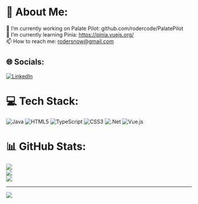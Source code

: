 # 💫 About Me:
🔭 I’m currently working on Palate Pilot: github.com/rodercode/PalatePilot<br>🌱 I’m currently learning Pinia: https://pinia.vuejs.org/<br>📫 How to reach me: rodersnow@gmail.com


## 🌐 Socials:
[![LinkedIn](https://img.shields.io/badge/LinkedIn-%230077B5.svg?logo=linkedin&logoColor=white)](https://linkedin.com/in/www.linkedin.com/in/groth-marcus) 

# 💻 Tech Stack:
![Java](https://img.shields.io/badge/java-%23ED8B00.svg?style=for-the-badge&logo=openjdk&logoColor=white) ![HTML5](https://img.shields.io/badge/html5-%23E34F26.svg?style=for-the-badge&logo=html5&logoColor=white) ![TypeScript](https://img.shields.io/badge/typescript-%23007ACC.svg?style=for-the-badge&logo=typescript&logoColor=white) ![CSS3](https://img.shields.io/badge/css3-%231572B6.svg?style=for-the-badge&logo=css3&logoColor=white) ![.Net](https://img.shields.io/badge/.NET-5C2D91?style=for-the-badge&logo=.net&logoColor=white) ![Vue.js](https://img.shields.io/badge/vue.js-%2335495e.svg?style=for-the-badge&logo=vuedotjs&logoColor=%234FC08D)
# 📊 GitHub Stats:
![](https://github-readme-stats.vercel.app/api?username=rodercode&theme=radical&hide_border=true&include_all_commits=false&count_private=false)<br/>
![](https://github-readme-streak-stats.herokuapp.com/?user=rodercode&theme=radical&hide_border=true)<br/>
![](https://github-readme-stats.vercel.app/api/top-langs/?username=rodercode&theme=radical&hide_border=true&include_all_commits=false&count_private=false&layout=compact)

---
[![](https://visitcount.itsvg.in/api?id=rodercode&icon=0&color=0)](https://visitcount.itsvg.in)

<!-- Proudly created with GPRM ( https://gprm.itsvg.in ) -->
